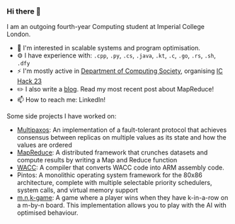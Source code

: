### Hi there 👋

I am an outgoing fourth-year Computing student at Imperial College London. 

- 🤔 I'm interested in scalable systems and program optimisation.
- ⚙️ I have experience with: `.cpp`, `.py`, `.cs`, `.java`, `.kt`, `.c`, `.go`, `.rs`, `.sh`, `.dfy`
- ⚡ I'm mostly active in [Department of Computing Society](https://docsoc.co.uk/), organising [IC Hack 23](https://ichack.org/)
- ✏️ I also write a [blog](https://www.doc.ic.ac.uk/~kjc20/). Read my most recent post about MapReduce!
- 📫 How to reach me: LinkedIn!

Some side projects I have worked on:
- [Multipaxos](https://github.com/khemichew/multipaxos): An implementation of a fault-tolerant protocol that achieves consensus
between replicas on multiple values as its state and how the values are ordered
- [MapReduce](https://github.com/khemichew/MapReduce): A distributed framework that crunches datasets and compute results
by writing a Map and Reduce function
- [WACC](https://github.com/khemichew/WACC-Compiler): A compiler that converts WACC code into ARM assembly code. 
- Pintos: A monolithic operating system framework for the 80x86 architecture, complete with multiple selectable priority 
schedulers, system calls, and virtual memory support
- [m,n,k-game](https://github.com/khemichew/RustCourse/tree/main/tictactoe): A game where a player wins when they have k-in-a-row
on a m-by-n board. This implementation allows you to play with the AI with optimised behaviour. 
